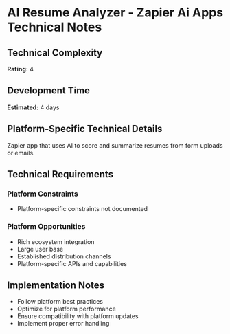 # AI Resume Analyzer - Zapier Ai Apps Technical Notes

## Technical Complexity
**Rating:** 4

## Development Time
**Estimated:** 4 days

## Platform-Specific Technical Details
Zapier app that uses AI to score and summarize resumes from form uploads or emails.

## Technical Requirements

### Platform Constraints
- Platform-specific constraints not documented

### Platform Opportunities
- Rich ecosystem integration
- Large user base
- Established distribution channels
- Platform-specific APIs and capabilities

## Implementation Notes
- Follow platform best practices
- Optimize for platform performance
- Ensure compatibility with platform updates
- Implement proper error handling
